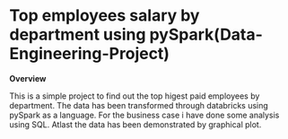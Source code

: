 # Top employees salary by department using pySpark(Data-Engineering-Project)

**Overview**

This is a simple project to find out the top higest paid employees by department. The data has been transformed through databricks using pySpark as a language. For the business case i have done some analysis using SQL. Atlast the data has been demonstrated by graphical plot.
